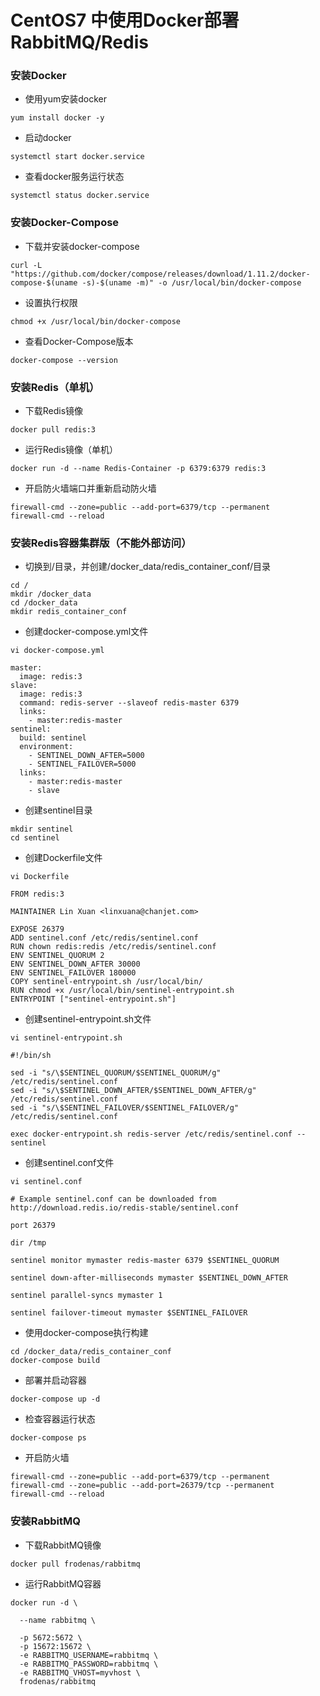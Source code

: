 # CentOS7 中使用Docker部署RabbitMQ/Redis

### 安装Docker

* 使用yum安装docker

```
yum install docker -y
```

* 启动docker

```
systemctl start docker.service
```

* 查看docker服务运行状态

```
systemctl status docker.service
```

### 安装Docker-Compose

* 下载并安装docker-compose

```
curl -L "https://github.com/docker/compose/releases/download/1.11.2/docker-compose-$(uname -s)-$(uname -m)" -o /usr/local/bin/docker-compose
```

* 设置执行权限

```
chmod +x /usr/local/bin/docker-compose
```

* 查看Docker-Compose版本

```
docker-compose --version
```

### 安装Redis（单机）

* 下载Redis镜像

```
docker pull redis:3
```

* 运行Redis镜像（单机）

```
docker run -d --name Redis-Container -p 6379:6379 redis:3
```

* 开启防火墙端口并重新启动防火墙

```
firewall-cmd --zone=public --add-port=6379/tcp --permanent
firewall-cmd --reload
```

### 安装Redis容器集群版（不能外部访问）

* 切换到/目录，并创建/docker\_data/redis\_container\_conf/目录

```
cd /
mkdir /docker_data
cd /docker_data
mkdir redis_container_conf
```

* 创建docker-compose.yml文件

```
vi docker-compose.yml
```

```
master:
  image: redis:3
slave:
  image: redis:3
  command: redis-server --slaveof redis-master 6379
  links:
    - master:redis-master
sentinel:
  build: sentinel
  environment:
    - SENTINEL_DOWN_AFTER=5000
    - SENTINEL_FAILOVER=5000
  links:
    - master:redis-master
    - slave
```

* 创建sentinel目录

```
mkdir sentinel
cd sentinel
```

* 创建Dockerfile文件

```
vi Dockerfile
```

```
FROM redis:3

MAINTAINER Lin Xuan <linxuana@chanjet.com>

EXPOSE 26379
ADD sentinel.conf /etc/redis/sentinel.conf
RUN chown redis:redis /etc/redis/sentinel.conf
ENV SENTINEL_QUORUM 2
ENV SENTINEL_DOWN_AFTER 30000
ENV SENTINEL_FAILOVER 180000
COPY sentinel-entrypoint.sh /usr/local/bin/
RUN chmod +x /usr/local/bin/sentinel-entrypoint.sh
ENTRYPOINT ["sentinel-entrypoint.sh"]
```

* 创建sentinel-entrypoint.sh文件

```
vi sentinel-entrypoint.sh
```

```
#!/bin/sh

sed -i "s/\$SENTINEL_QUORUM/$SENTINEL_QUORUM/g" /etc/redis/sentinel.conf
sed -i "s/\$SENTINEL_DOWN_AFTER/$SENTINEL_DOWN_AFTER/g" /etc/redis/sentinel.conf
sed -i "s/\$SENTINEL_FAILOVER/$SENTINEL_FAILOVER/g" /etc/redis/sentinel.conf

exec docker-entrypoint.sh redis-server /etc/redis/sentinel.conf --sentinel
```

* 创建sentinel.conf文件

```
vi sentinel.conf
```

```
# Example sentinel.conf can be downloaded from http://download.redis.io/redis-stable/sentinel.conf

port 26379

dir /tmp

sentinel monitor mymaster redis-master 6379 $SENTINEL_QUORUM

sentinel down-after-milliseconds mymaster $SENTINEL_DOWN_AFTER

sentinel parallel-syncs mymaster 1

sentinel failover-timeout mymaster $SENTINEL_FAILOVER
```

* 使用docker-compose执行构建

```
cd /docker_data/redis_container_conf
docker-compose build
```

* 部署并启动容器

```
docker-compose up -d
```

* 检查容器运行状态

```
docker-compose ps
```

* 开启防火墙

```
firewall-cmd --zone=public --add-port=6379/tcp --permanent
firewall-cmd --zone=public --add-port=26379/tcp --permanent
firewall-cmd --reload
```

### 安装RabbitMQ

* 下载RabbitMQ镜像

```
docker pull frodenas/rabbitmq
```

* 运行RabbitMQ容器

```
docker run -d \    
  --name rabbitmq \    
  -p 5672:5672 \
  -p 15672:15672 \
  -e RABBITMQ_USERNAME=rabbitmq \
  -e RABBITMQ_PASSWORD=rabbitmq \
  -e RABBITMQ_VHOST=myvhost \
  frodenas/rabbitmq
```





